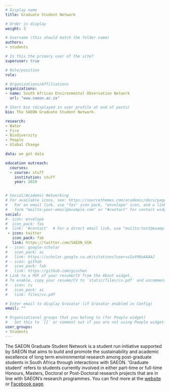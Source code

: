 ```yaml
---
# Display name
title: Graduate Student Network

# Order in display
weight: 3

# Username (this should match the folder name)
authors:
- students

# Is this the primary user of the site?
superuser: true

# Role/position
role: 

# Organizations/Affiliations
organizations:
- name: South African Environmental Observation Network
  url: "www.saeon.ac.za"

# Short bio (displayed in user profile at end of posts)
bio: The SAEON Graduate Student Network.

research:
- Water
- Fire
- Biodiversity
- People
- Global Change

data: we got data

education outreach:
  courses:
  - course: stuff
    institution: stuff
    year: 2019


# Social/Academic Networking
# For available icons, see: https://sourcethemes.com/academic/docs/page-builder/#icons
#   For an email link, use "fas" icon pack, "envelope" icon, and a link in the
#   form "mailto:your-email@example.com" or "#contact" for contact widget.
social:
#- icon: envelope
#  icon_pack: fas
#  link: '#contact'  # For a direct email link, use "mailto:test@example.org".
 - icon: twitter
   icon_pack: fab
   link: https://twitter.com/SAEON_GSN
# - icon: google-scholar
#   icon_pack: ai
#   link: https://scholar.google.co.uk/citations?user=sIwtMXoAAAAJ
# - icon: github
#   icon_pack: fab
#   link: https://github.com/gcushen
# Link to a PDF of your resume/CV from the About widget.
# To enable, copy your resume/CV to `static/files/cv.pdf` and uncomment the lines below.
# - icon: cv
#   icon_pack: ai
#   link: files/cv.pdf

# Enter email to display Gravatar (if Gravatar enabled in Config)
email: ""

# Organizational groups that you belong to (for People widget)
#   Set this to `[]` or comment out if you are not using People widget.
user_groups:
- Students
---
```


The SAEON Graduate Student Network is a student run initiative supported by SAEON that aims to build and promote the sustainability and academic excellence of long term environmental research among post-graduate students in South Africa through interactions with SAEON. 'Graduate student' refers to students currently involved in either part-time or full-time Honours, Masters, Doctoral or Post-Doctoral research projects that are in line with SAEON’s research programmes. You can find more at the [website](http://gsn.dirisa.org/) or [Facebook page](https://web.facebook.com/SAEONGSN2016).
